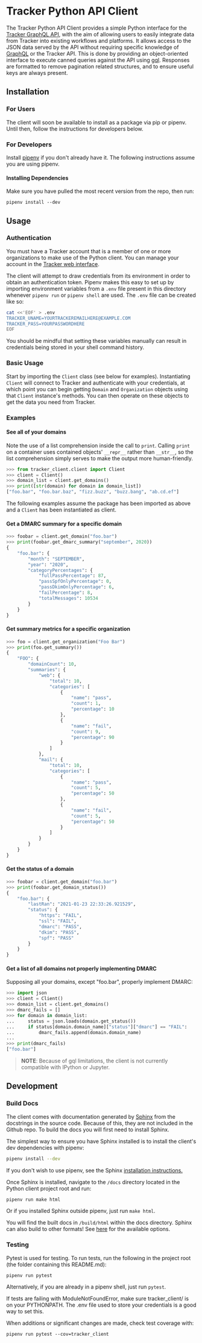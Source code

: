 # Tracker Python API Client

The Tracker Python API Client provides a simple Python interface for the [Tracker GraphQL API](https://github.com/canada-ca/tracker/blob/master/api/README.md), with the aim of allowing users to easily integrate data from Tracker into existing workflows and platforms. It allows access to the JSON data served by the API without requiring specific knowledge of [GraphQL](https://graphql.org/) or the Tracker API. This is done by providing an object-oriented interface to execute canned queries against the API using [gql](https://github.com/graphql-python/gql). Responses are formatted to remove pagination related structures, and to ensure useful keys are always present.


## Installation

### For Users

The client will soon be available to install as a package via pip or pipenv. Until then, follow the instructions for developers below.

### For Developers

Install [pipenv](https://pypi.org/project/pipenv/) if you don't already have it. The following instructions assume you are using pipenv.

#### Installing Dependencies 

Make sure you have pulled the most recent version from the repo, then run:

```shell
pipenv install --dev
```

## Usage


### Authentication

You must have a Tracker account that is a member of one or more organizations to make use of the Python client. You can manage your account in the [Tracker web interface](https://tracker.alpha.canada.ca/).

The client will attempt to draw credentials from its environment in order to obtain an authentication token. Pipenv makes this easy to set up by importing environment variables from a `.env` file present in this directory whenever `pipenv run` or `pipenv shell` are used. The `.env` file can be created like so:

```bash
cat <<'EOF' > .env
TRACKER_UNAME=YOURTRACKEREMAILHERE@EXAMPLE.COM
TRACKER_PASS=YOURPASSWORDHERE
EOF
```

You should be mindful that setting these variables manually can result in credentials being stored in your shell command history.

### Basic Usage

Start by importing the `Client` class (see below for examples). Instantiating `Client` will connect to Tracker and authenticate with your credentials, at which point you can begin getting `Domain` and `Organization` objects using that `Client` instance's methods. You can then operate on these objects to get the data you need from Tracker.

### Examples

#### See all of your domains

Note the use of a list comprehension inside the call to `print`. Calling `print` on a container uses contained objects' `__repr__` rather than `__str__`, so the list comprehension simply serves to make the output more human-friendly.

```python
>>> from tracker_client.client import Client
>>> client = Client()
>>> domain_list = client.get_domains()
>>> print([str(domain) for domain in domain_list])
["foo.bar", "foo.bar.baz", "fizz.buzz", "buzz.bang", "ab.cd.ef"]
```

The following examples assume the package has been imported as above and a `Client` has been instantiated as client.

#### Get a DMARC summary for a specific domain

```python
>>> foobar = client.get_domain("foo.bar")
>>> print(foobar.get_dmarc_summary("september", 2020))
{
    "foo.bar": {
        "month": "SEPTEMBER",
        "year": "2020",
        "categoryPercentages": {
            "fullPassPercentage": 87,
            "passSpfOnlyPercentage": 0,
            "passDkimOnlyPercentage": 6,
            "failPercentage": 8,
            "totalMessages": 10534
        }
    }
}
```

#### Get summary metrics for a specific organization

```python
>>> foo = client.get_organization("Foo Bar")
>>> print(foo.get_summary())
{
    "FOO": {
        "domainCount": 10,
        "summaries": {
            "web": {
                "total": 10,
                "categories": [
                    {
                        "name": "pass",
                        "count": 1,
                        "percentage": 10
                    },
                    {
                        "name": "fail",
                        "count": 9,
                        "percentage": 90
                    }
                ]
            },
            "mail": {
                "total": 10,
                "categories": [
                    {
                        "name": "pass",
                        "count": 5,
                        "percentage": 50
                    },
                    {
                        "name": "fail",
                        "count": 5,
                        "percentage": 50
                    }
                ]
            }
        }
    }
}
```

#### Get the status of a domain 

```python
>>> foobar = client.get_domain("foo.bar")
>>> print(foobar.get_domain_status())
{
    "foo.bar": {
        "lastRan": "2021-01-23 22:33:26.921529",
        "status": {
            "https": "FAIL",
            "ssl": "FAIL",
            "dmarc": "PASS",
            "dkim": "PASS",
            "spf": "PASS"
        }
    }
}
```

#### Get a list of all domains not properly implementing DMARC

Supposing all your domains, except "foo.bar", properly implement DMARC:

```python
>>> import json
>>> client = Client()
>>> domain_list = client.get_domains()
>>> dmarc_fails = []
>>> for domain in domain_list:
...     status = json.loads(domain.get_status())
...     if status[domain.domain_name]["status"]["dmarc"] == "FAIL":
...         dmarc_fails.append(domain.domain_name)
...
>>> print(dmarc_fails)
["foo.bar"]
```

> **NOTE**: Because of gql limitations, the client is not currently compatible with IPython or Jupyter.

## Development

### Build Docs

The client comes with documentation generated by [Sphinx](https://www.sphinx-doc.org/en/3.x/index.html) from the docstrings in the source code. Because of this, they are not included in the Github repo. To build the docs you will first need to install Sphinx. 

The simplest way to ensure you have Sphinx installed is to install the client's dev dependencies with pipenv:

```bash
pipenv install --dev
```

If you don't wish to use pipenv, see the Sphinx [installation instructions.](https://www.sphinx-doc.org/en/3.x/usage/installation.html)

Once Sphinx is installed, navigate to the `/docs` directory located in the Python client project root and run:

```bash
pipenv run make html
```

Or if you installed Sphinx outside pipenv, just run `make html`.

You will find the built docs in `/build/html` within the docs directory. Sphinx can also build to other formats! See [here](https://www.sphinx-doc.org/en/master/man/sphinx-build.html) for the available options.


### Testing

Pytest is used for testing. To run tests, run the following in the project root (the folder containing this README.md):

```shell
pipenv run pytest
```

Alternatively, if you are already in a pipenv shell, just run `pytest`.

If tests are failing with ModuleNotFoundError, make sure tracker_client/ is on your PYTHONPATH. The .env file used to store your credentials is a good way to set this.

When additions or significant changes are made, check test coverage with:

```shell
pipenv run pytest --cov=tracker_client
```

